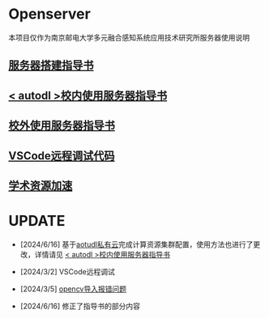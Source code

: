 # Openserver
本项目仅作为南京邮电大学多元融合感知系统应用技术研究所服务器使用说明
## [服务器搭建指导书](Server_Setup_Guide.md)
## [< autodl >校内使用服务器指导书](autodl/Server_Use_Guide_on_Campus.md)
## [校外使用服务器指导书](Server_Use_Guide_outside_Campus.md)
## [VSCode远程调试代码](Server_Debug_Guide.md)
## [学术资源加速](Proxy.md)

# UPDATE
- [2024/6/16] 基于[aotudl私有云](https://private.autodl.com/)完成计算资源集群配置，使用方法也进行了更改，详情请见 [< autodl >校内使用服务器指导书](autodl/Server_Use_Guide_on_Campus.md)
- [2024/3/2] VSCode远程调试
- [2024/3/5] [opencv导入报错问题](Server_Use_Guide_on_Campus.md)

- [2024/6/16] 修正了指导书的部分内容

